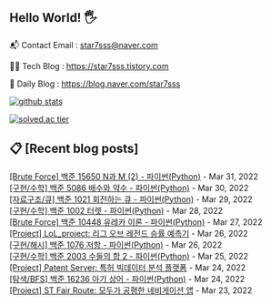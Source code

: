 ## Hello World! 🖐

📬 Contact Email : star7sss@naver.com

👨‍💻 Tech Blog : https://star7sss.tistory.com

🤪 Daily Blog : https://blog.naver.com/star7sss

[![github stats](https://github-readme-stats.vercel.app/api?username=jangThang&show_icons=true&hide_border=False)](https://star7sss.tistory.com)

[![solved.ac tier](http://mazassumnida.wtf/api/v2/generate_badge?boj=star7sss)](https://solved.ac/star7sss)

## 📋 [Recent blog posts]
[[Brute Force] 백준 15650 N과 M (2) - 파이썬(Python)](https://star7sss.tistory.com/305) - Mar 31, 2022<br>
[[구현/수학] 백준 5086 배수와 약수 - 파이썬(Python)](https://star7sss.tistory.com/304) - Mar 30, 2022<br>
[[자료구조/큐] 백준 1021 회전하는 큐 - 파이썬(Python)](https://star7sss.tistory.com/303) - Mar 29, 2022<br>
[[구현/수학] 백준 1002 터렛 - 파이썬(Python)](https://star7sss.tistory.com/302) - Mar 28, 2022<br>
[[Brute Force] 백준 10448 유레카 이론 - 파이썬(Python)](https://star7sss.tistory.com/301) - Mar 27, 2022<br>
[[Project] LoL_project: 리그 오브 레전드 승률 예측기](https://star7sss.tistory.com/372) - Mar 26, 2022<br>
[[구현/해시] 백준 1076 저항 - 파이썬(Python)](https://star7sss.tistory.com/300) - Mar 26, 2022<br>
[[구현/수학] 백준 2003 수들의 합 2 - 파이썬(Python)](https://star7sss.tistory.com/299) - Mar 25, 2022<br>
[[Project] Patent Server: 특허 빅데이터 분석 플랫폼](https://star7sss.tistory.com/369) - Mar 24, 2022<br>
[[탐색/BFS] 백준 16236 아기 상어 - 파이썬(Python)](https://star7sss.tistory.com/298) - Mar 24, 2022<br>
[[Project] ST Fair Route: 모두가 공평한 네비게이션 앱](https://star7sss.tistory.com/367) - Mar 23, 2022<br>
